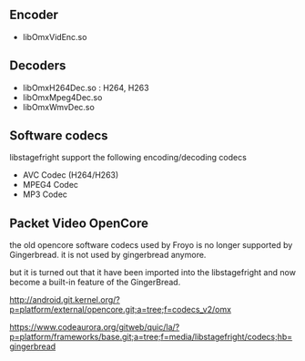 ## Encoder ##
  * libOmxVidEnc.so

## Decoders ##
  * libOmxH264Dec.so : H264, H263
  * libOmxMpeg4Dec.so
  * libOmxWmvDec.so


## Software codecs ##
libstagefright support the following encoding/decoding codecs
  * AVC Codec (H264/H263)
  * MPEG4 Codec
  * MP3 Codec

## Packet Video OpenCore ##
the old opencore software codecs used by Froyo is no longer supported by Gingerbread. it is not used by gingerbread anymore.

but it is turned out that it have been imported into the libstagefright and now become a built-in feature of the GingerBread.

http://android.git.kernel.org/?p=platform/external/opencore.git;a=tree;f=codecs_v2/omx

https://www.codeaurora.org/gitweb/quic/la/?p=platform/frameworks/base.git;a=tree;f=media/libstagefright/codecs;hb=gingerbread